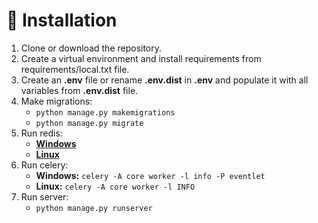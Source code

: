 # 💽 Installation

1. Clone or download the repository.
2. Create a virtual environment and install requirements from requirements/local.txt file.
3. Create an **.env** file or rename **.env.dist** in **.env** and populate it with all variables from **.env.dist**
   file.
4. Make migrations:
    * `python manage.py makemigrations`
    * `python manage.py migrate`
5. Run redis:
    * [**Windows**](https://github.com/microsoftarchive/redis/releases)
    * [**Linux**](https://www.digitalocean.com/community/tutorials/how-to-install-and-secure-redis-on-ubuntu-22-04)
6. Run celery:
    * **Windows:** `celery -A core worker -l info -P eventlet`
    * **Linux:** `celery -A core worker -l INFO`
7. Run server:
    * `python manage.py runserver` 
